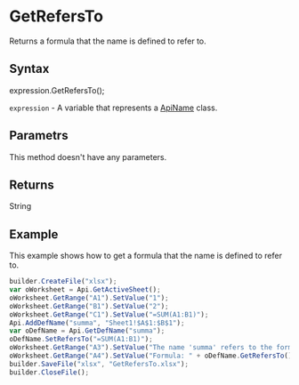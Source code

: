 # GetRefersTo

Returns a formula that the name is defined to refer to.

## Syntax

expression.GetRefersTo();

`expression` - A variable that represents a [ApiName](../ApiName.md) class.

## Parametrs

This method doesn't have any parameters.

## Returns

String

## Example

This example shows how to get a formula that the name is defined to refer to.

```javascript
builder.CreateFile("xlsx");
var oWorksheet = Api.GetActiveSheet();
oWorksheet.GetRange("A1").SetValue("1");
oWorksheet.GetRange("B1").SetValue("2");
oWorksheet.GetRange("C1").SetValue("=SUM(A1:B1)");
Api.AddDefName("summa", "Sheet1!$A$1:$B$1");
var oDefName = Api.GetDefName("summa");
oDefName.SetRefersTo("=SUM(A1:B1)");
oWorksheet.GetRange("A3").SetValue("The name 'summa' refers to the formula from the cell C1.");
oWorksheet.GetRange("A4").SetValue("Formula: " + oDefName.GetRefersTo());
builder.SaveFile("xlsx", "GetRefersTo.xlsx");
builder.CloseFile();
```